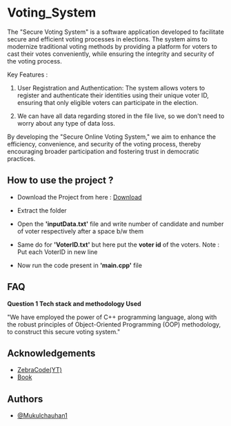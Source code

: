 # Voting_System
The "Secure Voting System" is a software application developed to facilitate secure and efficient voting processes in elections. The system aims to modernize traditional voting methods by providing a platform for voters to cast their votes conveniently, while ensuring the integrity and security of the voting process.


Key Features :

1) User Registration and Authentication: The system allows voters to register and authenticate their identities using their unique voter ID, ensuring that only eligible voters can participate in the election.

2) We can have all data regarding stored in the file live, so we don't need to worry about any type of data loss.

By developing the "Secure Online Voting System," we aim to enhance the efficiency, convenience, and security of the voting process, thereby encouraging broader participation and fostering trust in democratic practices.
<br>


## How to use the project ?
- Download the Project from here : [Download]([https://drive.google.com/file/d/1bnqoZfKnGSKKYWdmmRNZn2Zc0r6Uo2N3/view?usp=sharing](https://drive.google.com/file/d/1PfvZc8QtGyV5OeUQCFW0fsEIOkHHWB-1/view?usp=drive_link))

- Extract the folder

- Open the **'inputData.txt'** file and write number of candidate and number of voter respectively after a space b/w them 

- Same do for **'VoterID.txt'** but here put the **voter id** of the voters. Note : Put each VoterID in new line 

- Now run the code present in **'main.cpp'** file



## FAQ

**Question 1 Tech stack and methodology Used**

"We have employed the power of C++ programming language, along with the robust principles of Object-Oriented Programming (OOP) methodology, to construct this secure voting system."



## Acknowledgements

 - [ZebraCode(YT)](https://www.youtube.com/watch?v=aq-eYnsCoP0&ab_channel=ZebraCode)
 - [Book](http://sriyncollege.org/wp-content/uploads/2021/08/ELECTRONIC-VOTING-MACHINE-DOCUMENTATION.pdf)


## Authors

- [@Mukulchauhan1](https://github.com/Mukulchauhan1)
